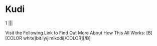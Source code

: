 # Kudi
1 
||| 

Visit the Following Link to Find Out More About How This All Works:
[B][COLOR white]bit.ly/jimikodi[/COLOR][/B]
